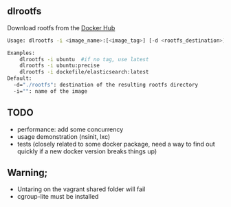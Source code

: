 ## dlrootfs

Download rootfs from the [Docker Hub](https://registry.hub.docker.com/)

````bash
Usage: dlrootfs -i <image_name>:[<image_tag>] [-d <rootfs_destination>]

Examples:
	dlrootfs -i ubuntu  #if no tag, use latest
	dlrootfs -i ubuntu:precise
	dlrootfs -i dockefile/elasticsearch:latest
Default:
  -d="./rootfs": destination of the resulting rootfs directory
  -i="": name of the image
````

## TODO

* performance: add some concurrency
* usage demonstration (nsinit, lxc)
* tests (closely related to some docker package, need a way to find out quickly if a new docker version breaks things up)

## Warning;

* Untaring on the vagrant shared folder will fail
* cgroup-lite must be installed
